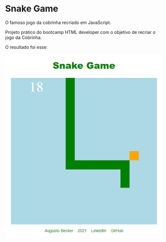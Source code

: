 # Snake Game #
O famoso jogo da cobrinha recriado em JavaScript.

Projeto prático do bootcamp HTML developer com o objetivo de recriar o jogo da Cobrinha.

O resultado foi esse:

![In game screenshot](./SnakeGame.png)
